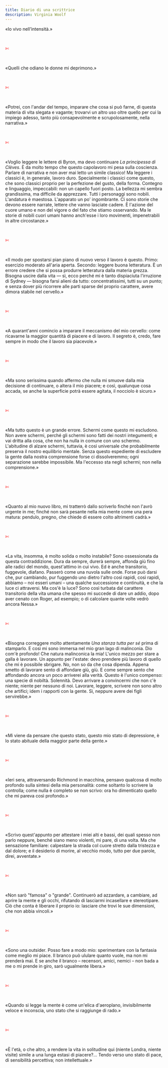 ```yaml
---
title: Diario di una scrittrice
description: Virginia Woolf
---
```


«Io vivo nell’intensità.»

&nbsp;

<span style="color:red">✄</span>

&nbsp;

«Quelli che odiano le donne mi deprimono.»

&nbsp;

<span style="color:red">✄</span>

&nbsp;

«Potrei, con l'andar del tempo, imparare che cosa si può farne, di questa materia di vita slegata e vagante; trovarvi un altro uso oltre quello per cui la impiego adesso, tanto più consapevolmente e scrupolosamente, nella narrativa.»

&nbsp;

<span style="color:red">✄</span>

&nbsp;

«Voglio leggere le lettere di Byron, ma devo continuare *La principessa di Clèves*. È da molto tempo che questo capolavoro mi pesa sulla coscienza. Parlare di narrativa e non aver mai letto un simile classico! Ma leggere i classici è, in generale, lavoro duro. Specialmente i classici come questo, che sono classici proprio per la perfezione del gusto, della forma. Contegno e linguaggio, impeccabili: non un capello fuori posto. La bellezza mi sembra grandissima, ma difficile da apprezzare. Tutti i personaggi sono nobili. L'andatura è maestosa. L'apparato un po' ingombrante. Ci sono storie che devono essere narrate, lettere che vanno lasciate cadere. È l'azione del cuore umano e non del vigore o del fato che stiamo osservando. Ma le storie di nobili cuori umani hanno anch'esse i loro movimenti, impenetrabili in altre circostanze.»

&nbsp;

<span style="color:red">✄</span>

&nbsp;

«Il modo per spostarsi pian piano di nuovo verso il lavoro è questo. Primo: esercizio moderato all'aria aperta. Secondo: leggere buona letteratura. È un errore credere che si possa produrre letteratura dalla materia grezza. Bisogna uscire dalla vita — sì, ecco perché mi è tanto dispiaciuta l'irruzione di Sydney — bisogna farsi alieni da tutto: concentratissimi, tutti su un punto; e senza dover più ricorrere alle parti sparse del proprio carattere, avere dimora stabile nel cervello.»

&nbsp;

<span style="color:red">✄</span>

&nbsp;

«A quarant'anni comincio a imparare il meccanismo del mio cervello: come ricavarne la maggior quantità di piacere e di lavoro. Il segreto è, credo, fare sempre in modo che il lavoro sia piacevole.»

&nbsp;

<span style="color:red">✄</span>

&nbsp;

«Ma sono serissima quando affermo che nulla mi smuove dalla mia decisione di continuare, o altera il mio piacere; e così, qualunque cosa accada, se anche la superficie potrà essere agitata, il nocciolo è sicuro.»

&nbsp;

<span style="color:red">✄</span>

&nbsp;

«Ma tutto questo è un grande errore. Schermi come questo mi escludono. Non avere schermi, perché gli schermi sono fatti dei nostri integumenti; e vai dritta alla cosa, che non ha nulla in comune con uno schermo. L'abitudine di alzare schermi, tuttavia, è così universale che probabilmente preserva il nostro equilibrio mentale. Senza questo espediente di escludere la gente dalla nostra comprensione forse ci dissolveremmo; ogni separazione sarebbe impossibile. Ma l'eccesso sta negli schermi; non nella comprensione.»

&nbsp;

<span style="color:red">✄</span>

&nbsp;

«Quanto al mio nuovo libro, mi tratterrò dallo scriverlo finché non l'avrò urgente in me; finché non sarà pesante nella mia mente come una pera matura: pendulo, pregno, che chiede di essere colto altrimenti cadrà.»

&nbsp;

<span style="color:red">✄</span>

&nbsp;

«La vita, insomma, è molto solida o molto instabile? Sono ossessionata da questa contraddizione. Dura da sempre, durerà sempre, affonda giù fino alle radici del mondo, quest'attimo in cui vivo. Ed è anche transitorio, fuggevole, diafano. Passerò come una nuvola sulle onde. Forse può darsi che, pur cambiando, pur fuggendo uno dietro l'altro così rapidi, così rapidi, abbiamo – noi esseri umani – una qualche successione e continuità, e che la luce ci attraversi. Ma cos'è la luce? Sono così turbata dal carattere transitorio della vita umana che spesso mi succede di dare un addio, dopo aver cenato con Roger, ad esempio; o di calcolare quante volte vedrò ancora Nessa.»

&nbsp;

<span style="color:red">✄</span>

&nbsp;

«Bisogna correggere molto attentamente *Una stanza tutta per sé* prima di stamparlo. E così mi sono immersa nel mio gran lago di malinconia. Dio com'è profondo! Che natura malinconica la mia! L'unico mezzo per stare a galla è lavorare. Un appunto per l'estate: devo prendere più lavoro di quello che mi è possibile sbrigare. No, non so da che cosa dipenda. Appena smetto di lavorare sento di affondare giù, giù. E come sempre sento che affondando ancora un poco arriverei alla verità. Questo è l'unico compenso: una specie di nobiltà. Solennità. Devo arrivare a convincermi che non c'è niente; niente per nessuno di noi. Lavorare, leggere, scrivere non sono altro che artifici; idem i rapporti con la gente. Sì, neppure avere dei figli servirebbe.»

&nbsp;

<span style="color:red">✄</span>

&nbsp;

«Mi viene da pensare che questo stato, questo mio stato di depressione, è lo stato abituale della maggior parte della gente.»

&nbsp;

<span style="color:red">✄</span>

&nbsp;

«Ieri sera, attraversando Richmond in macchina, pensavo qualcosa di molto profondo sulla sintesi della mia personalità: come soltanto lo scrivere la controlla; come nulla è completo se non scrivo: ora ho dimenticato quello che mi pareva così profondo.»

&nbsp;

<span style="color:red">✄</span>

&nbsp;

«Scrivo quest'appunto per attestare i miei alti e bassi, dei quali spesso non parlo neppure, benché siano meno violenti, mi pare, di una volta. Ma che sensazione familiare: calpestare la strada col cuore stretto dalla tristezza e dal dolore; e il desiderio di morire, al vecchio modo, tutto per due parole, direi, avventate.»

&nbsp;

<span style="color:red">✄</span>

&nbsp;

«Non sarò "famosa" o "grande". Continuerò ad azzardare, a cambiare, ad aprire la mente e gli occhi, rifutando di lasciarmi incasellare e stereotipare. Ciò che conta è liberare il proprio io: lasciare che trovi le sue dimensioni, che non abbia vincoli.»

&nbsp;

<span style="color:red">✄</span>

&nbsp;

«Sono una outsider. Posso fare a modo mio: sperimentare con la fantasia come meglio mi piace. Il branco può ululare quanto vuole, ma non mi prenderà mai. E se anche il branco – recensori, amici, nemici – non bada a me o mi prende in giro, sarò ugualmente libera.»

&nbsp;

<span style="color:red">✄</span>

&nbsp;

«Quando si legge la mente è come un'elica d'aeroplano, invisibilmente veloce e inconscia, uno stato che si raggiunge di rado.»

&nbsp;

<span style="color:red">✄</span>

&nbsp;

«È l'età, o che altro, a rendere la vita in solitudine qui (niente Londra, niente visite) simile a una lunga estasi di piacere?... Tendo verso uno stato di pace, di sensibilità percettiva; non intellettuale.»
